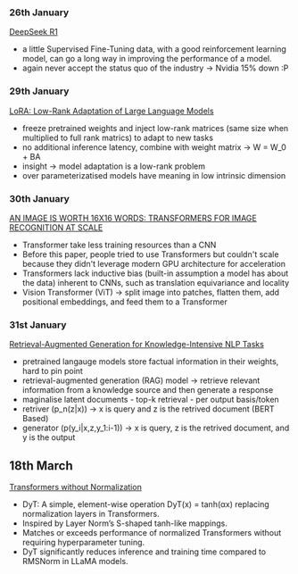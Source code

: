 ### 26th January

[DeepSeek R1](https://github.com/deepseek-ai/DeepSeek-R1/blob/main/DeepSeek_R1.pdf)

- a little Supervised Fine-Tuning data, with a good reinforcement learning model, can go a long way in improving the performance of a model.
- again never accept the status quo of the industry -> Nvidia 15% down :P

### 29th January

[LoRA: Low-Rank Adaptation of Large Language Models](https://arxiv.org/abs/2106.09685)

- freeze pretrained weights and inject low-rank matrices (same size when multiplied to full rank matrics) to adapt to new tasks
- no additional inference latency, combine with weight matrix -> W = W_0 + BA
- insight -> model adaptation is a low-rank problem
- over parameterizatised models have meaning in low intrinsic dimension

### 30th January

[AN IMAGE IS WORTH 16X16 WORDS: TRANSFORMERS FOR IMAGE RECOGNITION AT SCALE](https://arxiv.org/abs/2010.11929)

- Transformer take less training resources than a CNN
- Before this paper, people tried to use Transformers but couldn't scale because they didn't leverage modern GPU architecture for acceleration
- Transformers lack inductive bias (built-in assumption a model has about the data) inherent to CNNs, such as translation equivariance and locality
- Vision Transformer (ViT) -> split image into patches, flatten them, add positional embeddings, and feed them to a Transformer

### 31st January

[Retrieval-Augmented Generation for Knowledge-Intensive NLP Tasks](https://arxiv.org/abs/2005.11401)

- pretrained langauge models store factual information in their weights, hard to pin point 
- retrieval-augmented generation (RAG) model -> retrieve relevant information from a knowledge source and then generate a response
- maginalise latent documents - top-k retrieval - per output basis/token
- retriver (p_n(z|x)) -> x is query and z is the retrived document (BERT Based)
- generator (p(y_i|x,z,y_1:i-1)) -> x is query, z is the retrived document, and y is the output

## 18th March

[Transformers without Normalization](https://arxiv.org/abs/2503.10622)

- DyT: A simple, element-wise operation DyT(x) = tanh(αx) replacing normalization layers in Transformers.
- Inspired by Layer Norm’s S-shaped tanh-like mappings.
- Matches or exceeds performance of normalized Transformers without requiring hyperparameter tuning.
- DyT significantly reduces inference and training time compared to RMSNorm in LLaMA models.